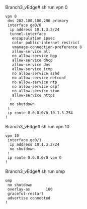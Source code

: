 Branch3_vEdge# sh run vpn 0
```shell
vpn 0
 dns 202.100.100.200 primary
 interface ge0/0
  ip address 10.1.3.3/24
  tunnel-interface
   encapsulation ipsec
   color public-internet restrict
   vmanage-connection-preference 8
   allow-service all
   no allow-service bgp
   allow-service dhcp
   allow-service dns
   allow-service icmp
   no allow-service sshd
   no allow-service netconf
   no allow-service ntp
   no allow-service ospf
   no allow-service stun
   allow-service https
  !
  no shutdown
 !
 ip route 0.0.0.0/0 10.1.3.254
!
```

Branch3_vEdge# sh run vpn 10
```shell
vpn 10
 interface ge0/1
  ip address 10.1.3.2/24
  no shutdown
 !
 ip route 0.0.0.0/0 vpn 0
!
```

Branch3_vEdge# sh run omp
```shell
omp
 no shutdown
 overlay-as       100
 graceful-restart
 advertise connected
!
```